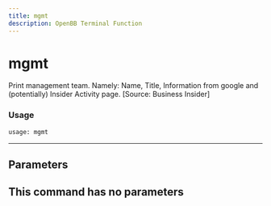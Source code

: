 ```yaml
---
title: mgmt
description: OpenBB Terminal Function
---
```


# mgmt

Print management team. Namely: Name, Title, Information from google and (potentially) Insider Activity page. [Source: Business Insider]

### Usage 
```python
usage: mgmt
```
---
## Parameters

This command has no parameters
---
